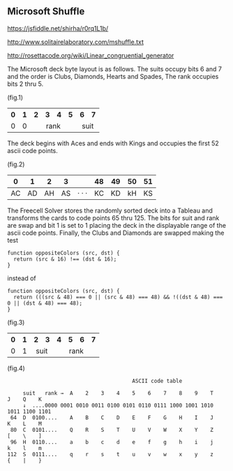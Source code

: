 
## Microsoft Shuffle

https://jsfiddle.net/shirha/r0rq1L1b/

http://www.solitairelaboratory.com/mshuffle.txt

http://rosettacode.org/wiki/Linear_congruential_generator

The Microsoft deck byte layout is as follows. The suits occupy bits 6 and 7 and the order is Clubs, Diamonds, Hearts and Spades, The rank occupies bits 2 thru 5.  

(fig.1)
<table>
<tr><th>0<th>1<th>2<th>3<th>4<th>5<th>6<th>7
<tr><td>0<td>0<td colspan=4 align=center>rank<td colspan=2 align=center>suit
</table>

The deck begins with Aces and ends with Kings and occupies the first 52 ascii code points.

(fig.2)

| 0 | 1 | 2 | 3 |   | 48 | 49 | 50 | 51 |
| --- | --- | --- | --- | --- | --- | --- | --- | --- |
| AC | AD | AH | AS | · · · | KC | KD | kH | KS |

The Freecell Solver stores the randomly sorted deck into a Tableau and transforms the cards to code points 65 thru 125. The bits for suit and rank are swap and bit 1 is set to 1 placing the deck in the displayable range of the ascii code points. Finally, the Clubs and Diamonds are swapped making the test

``` 
function oppositeColors (src, dst) {  
  return (src & 16) !== (dst & 16); 
}
```

instead of

``` 
function oppositeColors (src, dst) { 
  return (((src & 48) === 0 || (src & 48) === 48) && !((dst & 48) === 0 || (dst & 48) === 48);
}
```

(fig.3)
<table>
<tr><th>0<th>1<th>2<th>3<th>4<th>5<th>6<th>7
<tr><td>0<td>1<td colspan=2 align=center>suit<td colspan=4 align=center>rank
</table>

(fig.4)
```
                                        ASCII code table

     suit   rank →  A    2    3    4    5    6    7    8    9    T    J    Q    K
     ↓  ....0000 0001 0010 0011 0100 0101 0110 0111 1000 1001 1010 1011 1100 1101
 64  D  0100....    A    B    C    D    E    F    G    H    I    J    K    L    M
 80  C  0101....    Q    R    S    T    U    V    W    X    Y    Z    [    \    ]
 96  H  0110....    a    b    c    d    e    f    g    h    i    j    k    l    m
112  S  0111....    q    r    s    t    u    v    w    x    y    z    {    |    }
```









